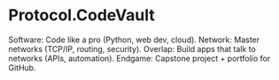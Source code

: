 # Protocol.CodeVault

Software: Code like a pro (Python, web dev, cloud).
Network: Master networks (TCP/IP, routing, security).
Overlap: Build apps that talk to networks (APIs, automation).
Endgame: Capstone project + portfolio for GitHub.

